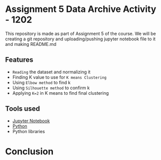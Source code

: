 # Assignment 5 Data Archive Activity - 1202
This repository is made as part of Assignment 5 of the course. We will be creating a git repository and uploading/pushing jupyter notebook file to it and making README.md

## Features

* `Reading` the dataset and normalizing it
* Finding K value to use for `K means Clustering`
* Using `Elbow method` to find k
* Using `Silhouette method` to confirm k
* Applying `K=2` in K means to find final clustering


## Tools used

* [Jupyter Notebook](https://jupyter.org)
* [Python](https://www.python.org/)
* Python libraries

# Conclusion




